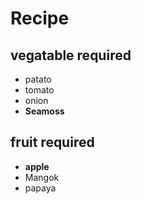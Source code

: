 # Recipe
## vegatable required
- patato
- tomato
- onion
- **Seamoss**

## fruit required
- **apple**
- Mangok
- papaya
